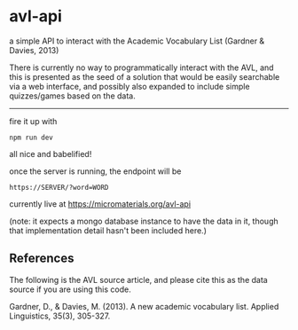 # avl-api
a simple API to interact with the Academic Vocabulary List (Gardner & Davies, 2013) 


There is currently no way to programmatically interact with the AVL, and this is presented as the seed of a solution that would be easily searchable via a web interface, and possibly also expanded to include simple quizzes/games based on the data.

---

fire it up with

`npm run dev`

all nice and babelified!

once the server is running, the endpoint will be

`https://SERVER/?word=WORD`

currently live at https://micromaterials.org/avl-api

(note: it expects a mongo database instance to have the data in it, though that implementation detail hasn't been included here.)

## References

The following is the AVL source article, and please cite this as the data source if you are using this code.

Gardner, D., & Davies, M. (2013). A new academic vocabulary list. Applied Linguistics, 35(3), 305-327.
